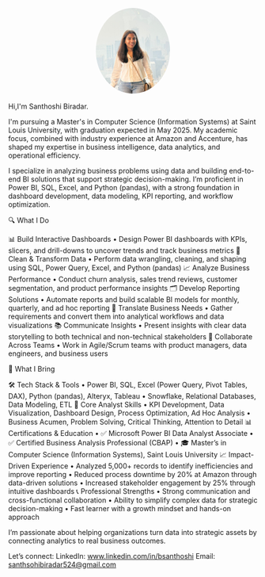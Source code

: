 
<p align="center">
  <img src="images/profile.jpg" width="150" style="border-radius: 50%;" alt="Santhoshi Biradar" />
</p>

Hi,I'm Santhoshi Biradar.

I'm pursuing a Master's in Computer Science (Information Systems) at Saint Louis University, with graduation expected in May 2025. My academic focus, combined with industry experience at Amazon and Accenture, has shaped my expertise in business intelligence, data analytics, and operational efficiency.

I specialize in analyzing business problems using data and building end-to-end BI solutions that support strategic decision-making. I’m proficient in Power BI, SQL, Excel, and Python (pandas), with a strong foundation in dashboard development, data modeling, KPI reporting, and workflow optimization.

🔍 What I Do

📊 Build Interactive Dashboards
•	Design Power BI dashboards with KPIs, slicers, and drill-downs to uncover trends and track business metrics
🧹 Clean & Transform Data
•	Perform data wrangling, cleaning, and shaping using SQL, Power Query, Excel, and Python (pandas)
📈 Analyze Business Performance
•	Conduct churn analysis, sales trend reviews, customer segmentation, and product performance insights
🗂️ Develop Reporting Solutions
•	Automate reports and build scalable BI models for monthly, quarterly, and ad hoc reporting
💬 Translate Business Needs
•	Gather requirements and convert them into analytical workflows and data visualizations
📚 Communicate Insights
•	Present insights with clear data storytelling to both technical and non-technical stakeholders
🤝 Collaborate Across Teams
•	Work in Agile/Scrum teams with product managers, data engineers, and business users

💼 What I Bring

🛠️ Tech Stack & Tools
•	Power BI, SQL, Excel (Power Query, Pivot Tables, DAX), Python (pandas), Alteryx, Tableau
•	Snowflake, Relational Databases, Data Modeling, ETL
📌 Core Analyst Skills
•	KPI Development, Data Visualization, Dashboard Design, Process Optimization, Ad Hoc Analysis
•	Business Acumen, Problem Solving, Critical Thinking, Attention to Detail
📊 Certifications & Education
•	✅ Microsoft Power BI Data Analyst Associate
•	✅ Certified Business Analysis Professional (CBAP)
•	🎓 Master’s in Computer Science (Information Systems), Saint Louis University
📈 Impact-Driven Experience
•	Analyzed 5,000+ records to identify inefficiencies and improve reporting
•	Reduced process downtime by 20% at Amazon through data-driven solutions
•	Increased stakeholder engagement by 25% through intuitive dashboards
📞 Professional Strengths
•	Strong communication and cross-functional collaboration
•	Ability to simplify complex data for strategic decision-making
•	Fast learner with a growth mindset and hands-on approach

I’m passionate about helping organizations turn data into strategic assets by connecting analytics to real business outcomes.

Let’s connect:
LinkedIn: www.linkedin.com/in/bsanthoshi
Email: santhsohibiradar524@gmail.com




